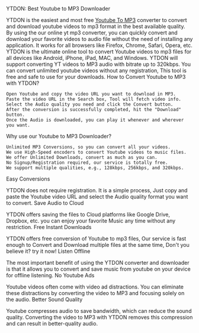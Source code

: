 
YTDON: Best Youtube to MP3 Downloader

YTDON is the easiest and most free [Youtube To MP3](https://en.ytdon.com/youtube-to-mp3.html) converter to convert and download youtube videos to mp3 format in the best available quality. By using the our online yt mp3 converter, you can quickly convert and download your favorite videos to audio file without the need of installing any application. It works for all browsers like Firefox, Chrome, Safari, Opera, etc. YTDON is the ultimate online tool to convert Youtube videos to mp3 files for all devices like Android, iPhone, iPad, MAC, and Windows. YTDON will support converting YT videos to MP3 audio with bitrate up to 320kbps. You can convert unlimited youtube videos without any registration, This tool is free and safe to use for your downloads.
How to Convert Youtube to MP3 with YTDON?

    Open Youtube and copy the video URL you want to download in MP3.
    Paste the video URL in the Search box, Tool will fetch video info.
    Select the Audio quality you need and click the Convert button.
    After the conversion is successfully completed, hit the "Download" button.
    Once the Audio is downloaded, you can play it whenever and wherever you want.

Why use our Youtube to MP3 Downloader?

    Unlimited MP3 Conversions, so you can convert all your videos.
    We use High-Speed encoders to convert Youtube videos to music files.
    We offer Unlimited Downloads, convert as much as you can.
    No Signup/Registration required, our service is totally free.
    We support multiple qualities, e.g., 128kbps, 256kbps, and 320kbps.

Easy Conversions

YTDON does not require registration. It is a simple process, Just copy and paste the Youtube video URL and select the Audio quality format you want to convert.
Save Audio to Cloud

YTDON offers saving the files to Cloud platforms like Google Drive, Dropbox, etc. you can enjoy your favorite Music any time without any restriction.
Free Instant Downloads

YTDON offers free conversion of Youtube to mp3 files, Our service is fast enough to Convert and Download multiple files at the same time, Don't you believe it? try it now!
Listen Offline

The most important benefit of using the YTDON converter and downloader is that it allows you to convert and save music from youtube on your device for offline listening.
No Youtube Ads

Youtube videos often come with video ad distractions. You can eliminate these distractions by converting the video to MP3 and focusing solely on the audio.
Better Sound Quality

Youtube compresses audio to save bandwidth, which can reduce the sound quality. Converting the video to MP3 with YTDON removes this compression and can result in better-quality audio.
